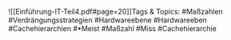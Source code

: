 
![[Einführung-IT-Teil4.pdf#page=20]]Tags & Topics:
   #Maßzahlen
   #Verdrängungsstrategien
   #Hardwareebene
   #Hardwareeben
   #Cachehierarchien
   #•Meist
   #Maßzahl
   #Miss
   #Cachehierarchie